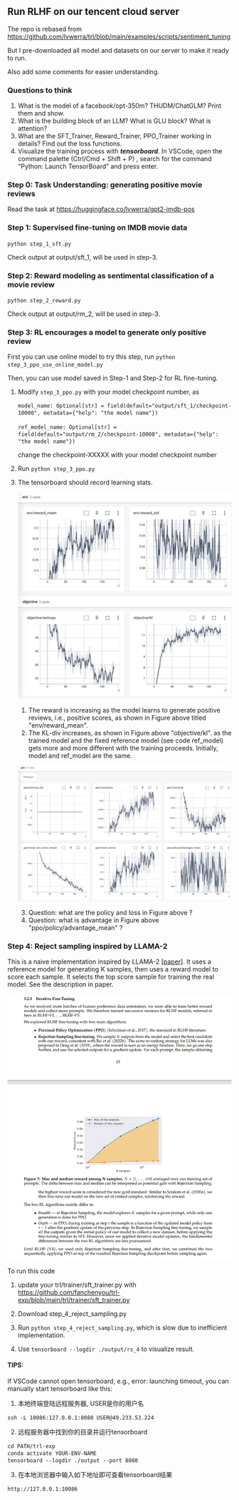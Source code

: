 ## Run RLHF on our tencent cloud server
The repo is rebased from https://github.com/lvwerra/trl/blob/main/examples/scripts/sentiment_tuning

But I pre-downloaded all model and datasets on our server to make it ready to run.

Also add some comments for easier understanding.

### Questions to think
1. What is the model of a facebook/opt-350m? THUDM/ChatGLM? 
Print them and show. 
2. What is the building block of an LLM? What is GLU block? What is attention? 
3. What are the SFT_Trainer, Reward_Trainer, PPO_Trainer working in details? Find out the loss functions. 
4. Visualize the training process with ***tensorboard***. In VSCode, open the command palette (Ctrl/Cmd + Shift + P) , search for the command “Python: Launch TensorBoard” and press enter. 

### Step 0: Task Understanding: generating positive movie reviews
Read the task at https://huggingface.co/lvwerra/gpt2-imdb-pos

### Step 1: Supervised fine-tuning on IMDB movie data
``python step_1_sft.py``

Check output at output/sft_1, will be used in step-3.



### Step 2: Reward modeling as sentimental classification of a movie review
``python step_2_reward.py``

Check output at output/rm_2, will be used in step-3.


### Step 3: RL encourages a model to generate only positive review 
First you can use online model to try this step, run
``python step_3_ppo_use_online_model.py``

Then, you can use model saved in Step-1 and Step-2 for RL fine-tuning.
 1. Modify ``step_3_ppo.py`` with your model checkpoint number, as

    ```
    model_name: Optional[str] = field(default="output/sft_1/checkpoint-10000", metadata={"help": "the model name"})
    
    ref_model_name: Optional[str] = field(default="output/rm_2/checkpoint-10000", metadata={"help": "the model name"})
    ```
    change the checkpoint-XXXXX with your model checkpoint number


 2. Run ``python step_3_ppo.py``


 3. The tensorboard should record learning stats.


      ![ppo-visualize](pics/ppo_1.jpg "ppo-1") 

      1) The reward is increasing as the model learns to generate positive reviews, i.e., positive scores, as shown in Figure above titled "env/reward_mean".
      2) The KL-div increases, as shown in Figure above "objective/kl".
      as the trained model and the fixed reference model (see code ref_model) gets more and more different with the training proceeds. Initially, model and ref_model are the same. 


      ![ppo-visualize](pics/ppo_2.jpg "ppo-2")

      3) Question: what are the policy and loss in Figure above ?
      4) Question: what is advantage in Figure above "ppo/policy/advantage_mean" ?



### Step 4: Reject sampling inspired by LLAMA-2
This is a naive implementation inspired by LLAMA-2 [[paper]](https://arxiv.org/pdf/2307.09288.pdf).
It uses a reference model for generating K samples, then uses a reward model to score each sample.
It selects the top score sample for training the real model.  See the description in paper.

   ![rejection-sampling](pics/rejection_sampling.png "rs") 

   To run this code
   1. update your trl/trainer/sft_trainer.py with https://github.com/fanchenyou/trl-exp/blob/main/trl/trainer/sft_trainer.py
   
   2. Download step_4_reject_sampling.py

   3. Run ``python step_4_reject_sampling.py``, which is slow due to inefficient implementation.

   4. Use ``tensorboard --logdir ./output/rs_4`` to visualize result.

#### TIPS: 
   If VSCode cannot open tensorboard, e.g., error: launching timeout, you can manually start tensorboard like this:
   
   1) 本地终端登陆远程服务器, USER是你的用户名
   ```
   ssh -L 10086:127.0.0.1:8080 USER@49.233.53.224
   ```
   2) 远程服务器中找到你的目录并运行tensorboard
   ```
   cd PATH/trl-exp
   conda activate YOUR-ENV-NAME
   tensorboard --logdir ./output --port 8080
   ```
   3) 在本地浏览器中输入如下地址即可查看tensorboard结果
   ```
   http://127.0.0.1:10086
   ```


